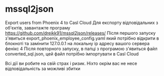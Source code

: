 # mssql2json
Export users from Phoenix 4 to Casl Cloud
Для експорту відповідальних з об'єктів, завантажте програму https://github.com/dreikk91/mssql2json/releases/
Після першого запуску з'явиться export_phoenix_employee_config.yaml який потрібно відкрити в блокноті та замінити 127.0.0.1 на локальну ip адресу вашого сервера фенікс 4
Після повторного запуску, в папці з програмою з'явиться файл converted_sql.json, цей файл потрібно імпортувати в Casl Cloud

Всі дії ви робите на свій страх і ризик. Ніхто окрім вас не несе відповідальність за можливі збитки
